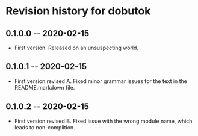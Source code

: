 # Revision history for dobutok

## 0.1.0.0 -- 2020-02-15

* First version. Released on an unsuspecting world.

## 0.1.0.1 -- 2020-02-15

* First version revised A. Fixed minor grammar issues for the text in the README.markdown file.

## 0.1.0.2 -- 2020-02-15

* First version revised B. Fixed issue with the wrong module name, which leads to non-complition.
